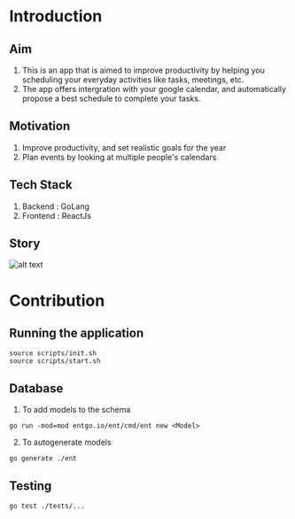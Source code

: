 # Introduction

## Aim

1. This is an app that is aimed to improve productivity by helping you scheduling your everyday activities like tasks, meetings, etc.
2. The app offers intergration with your google calendar, and automatically propose a best schedule to complete your tasks.

## Motivation

1. Improve productivity, and set realistic goals for the year
2. Plan events by looking at multiple people's calendars

## Tech Stack

1. Backend  : GoLang
2. Frontend : ReactJs

## Story

![alt text](story.gif "Kung Fu Panda | Peach Tree")

# Contribution

## Running the application

```
source scripts/init.sh
source scripts/start.sh
```

## Database

1. To add models to the schema

```
go run -mod=mod entgo.io/ent/cmd/ent new <Model>
```

2. To autogenerate models 

```
go generate ./ent
```

## Testing

```
go test ./tests/...
```
